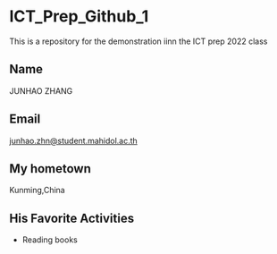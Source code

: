 # ICT_Prep_Github_1
This is a repository for the demonstration iinn the ICT prep 2022 class

## Name
JUNHAO ZHANG

## Email
junhao.zhn@student.mahidol.ac.th

## My hometown
Kunming,China

## His Favorite Activities
* Reading books

